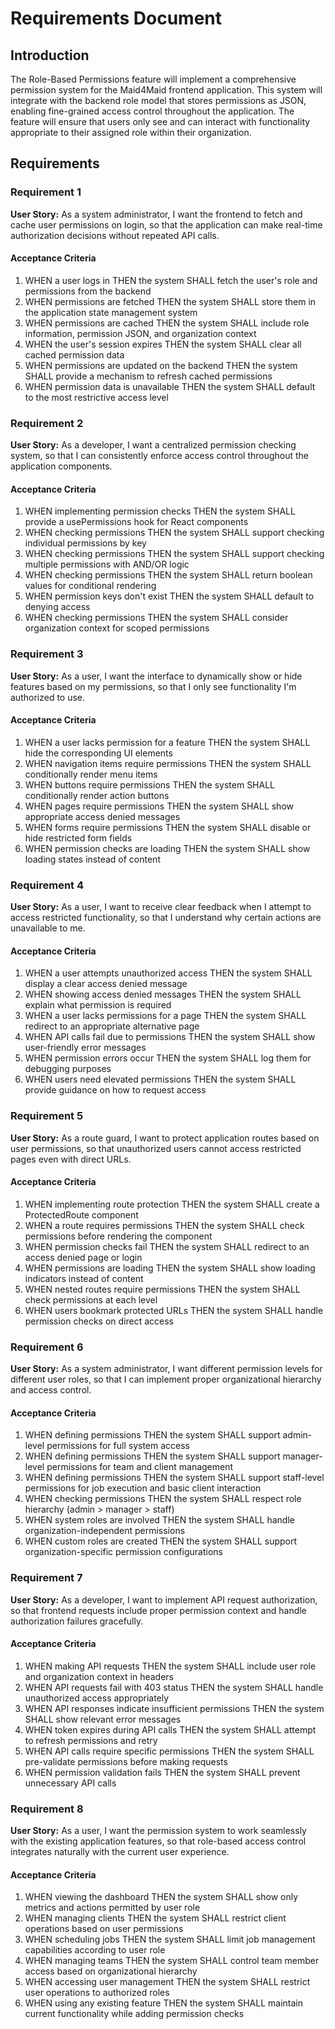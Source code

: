 # Requirements Document

## Introduction

The Role-Based Permissions feature will implement a comprehensive permission system for the Maid4Maid frontend application. This system will integrate with the backend role model that stores permissions as JSON, enabling fine-grained access control throughout the application. The feature will ensure that users only see and can interact with functionality appropriate to their assigned role within their organization.

## Requirements

### Requirement 1

**User Story:** As a system administrator, I want the frontend to fetch and cache user permissions on login, so that the application can make real-time authorization decisions without repeated API calls.

#### Acceptance Criteria

1. WHEN a user logs in THEN the system SHALL fetch the user's role and permissions from the backend
2. WHEN permissions are fetched THEN the system SHALL store them in the application state management system
3. WHEN permissions are cached THEN the system SHALL include role information, permission JSON, and organization context
4. WHEN the user's session expires THEN the system SHALL clear all cached permission data
5. WHEN permissions are updated on the backend THEN the system SHALL provide a mechanism to refresh cached permissions
6. WHEN permission data is unavailable THEN the system SHALL default to the most restrictive access level

### Requirement 2

**User Story:** As a developer, I want a centralized permission checking system, so that I can consistently enforce access control throughout the application components.

#### Acceptance Criteria

1. WHEN implementing permission checks THEN the system SHALL provide a usePermissions hook for React components
2. WHEN checking permissions THEN the system SHALL support checking individual permissions by key
3. WHEN checking permissions THEN the system SHALL support checking multiple permissions with AND/OR logic
4. WHEN checking permissions THEN the system SHALL return boolean values for conditional rendering
5. WHEN permission keys don't exist THEN the system SHALL default to denying access
6. WHEN checking permissions THEN the system SHALL consider organization context for scoped permissions

### Requirement 3

**User Story:** As a user, I want the interface to dynamically show or hide features based on my permissions, so that I only see functionality I'm authorized to use.

#### Acceptance Criteria

1. WHEN a user lacks permission for a feature THEN the system SHALL hide the corresponding UI elements
2. WHEN navigation items require permissions THEN the system SHALL conditionally render menu items
3. WHEN buttons require permissions THEN the system SHALL conditionally render action buttons
4. WHEN pages require permissions THEN the system SHALL show appropriate access denied messages
5. WHEN forms require permissions THEN the system SHALL disable or hide restricted form fields
6. WHEN permission checks are loading THEN the system SHALL show loading states instead of content

### Requirement 4

**User Story:** As a user, I want to receive clear feedback when I attempt to access restricted functionality, so that I understand why certain actions are unavailable to me.

#### Acceptance Criteria

1. WHEN a user attempts unauthorized access THEN the system SHALL display a clear access denied message
2. WHEN showing access denied messages THEN the system SHALL explain what permission is required
3. WHEN a user lacks permissions for a page THEN the system SHALL redirect to an appropriate alternative page
4. WHEN API calls fail due to permissions THEN the system SHALL show user-friendly error messages
5. WHEN permission errors occur THEN the system SHALL log them for debugging purposes
6. WHEN users need elevated permissions THEN the system SHALL provide guidance on how to request access

### Requirement 5

**User Story:** As a route guard, I want to protect application routes based on user permissions, so that unauthorized users cannot access restricted pages even with direct URLs.

#### Acceptance Criteria

1. WHEN implementing route protection THEN the system SHALL create a ProtectedRoute component
2. WHEN a route requires permissions THEN the system SHALL check permissions before rendering the component
3. WHEN permission checks fail THEN the system SHALL redirect to an access denied page or login
4. WHEN permissions are loading THEN the system SHALL show loading indicators instead of content
5. WHEN nested routes require permissions THEN the system SHALL check permissions at each level
6. WHEN users bookmark protected URLs THEN the system SHALL handle permission checks on direct access

### Requirement 6

**User Story:** As a system administrator, I want different permission levels for different user roles, so that I can implement proper organizational hierarchy and access control.

#### Acceptance Criteria

1. WHEN defining permissions THEN the system SHALL support admin-level permissions for full system access
2. WHEN defining permissions THEN the system SHALL support manager-level permissions for team and client management
3. WHEN defining permissions THEN the system SHALL support staff-level permissions for job execution and basic client interaction
4. WHEN checking permissions THEN the system SHALL respect role hierarchy (admin > manager > staff)
5. WHEN system roles are involved THEN the system SHALL handle organization-independent permissions
6. WHEN custom roles are created THEN the system SHALL support organization-specific permission configurations

### Requirement 7

**User Story:** As a developer, I want to implement API request authorization, so that frontend requests include proper permission context and handle authorization failures gracefully.

#### Acceptance Criteria

1. WHEN making API requests THEN the system SHALL include user role and organization context in headers
2. WHEN API requests fail with 403 status THEN the system SHALL handle unauthorized access appropriately
3. WHEN API responses indicate insufficient permissions THEN the system SHALL show relevant error messages
4. WHEN token expires during API calls THEN the system SHALL attempt to refresh permissions and retry
5. WHEN API calls require specific permissions THEN the system SHALL pre-validate permissions before making requests
6. WHEN permission validation fails THEN the system SHALL prevent unnecessary API calls

### Requirement 8

**User Story:** As a user, I want the permission system to work seamlessly with the existing application features, so that role-based access control integrates naturally with the current user experience.

#### Acceptance Criteria

1. WHEN viewing the dashboard THEN the system SHALL show only metrics and actions permitted by user role
2. WHEN managing clients THEN the system SHALL restrict client operations based on user permissions
3. WHEN scheduling jobs THEN the system SHALL limit job management capabilities according to user role
4. WHEN managing teams THEN the system SHALL control team member access based on organizational hierarchy
5. WHEN accessing user management THEN the system SHALL restrict user operations to authorized roles
6. WHEN using any existing feature THEN the system SHALL maintain current functionality while adding permission checks
